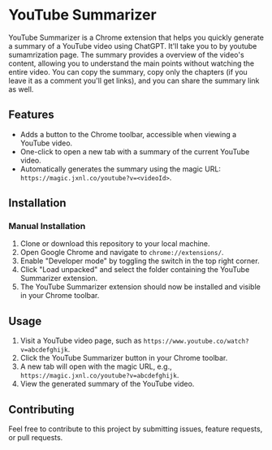 # YouTube Summarizer

YouTube Summarizer is a Chrome extension that helps you quickly generate a summary of a YouTube video using ChatGPT. It'll take you to by youtube sumamrization page. The summary provides a overview of the video's content, allowing you to understand the main points without watching the entire video. You can copy the summary, copy only the chapters (if you leave it as a comment you'll get links), and you can share the summary link as well.

## Features

- Adds a button to the Chrome toolbar, accessible when viewing a YouTube video.
- One-click to open a new tab with a summary of the current YouTube video.
- Automatically generates the summary using the magic URL: `https://magic.jxnl.co/youtube?v=<videoId>`.

## Installation

### Manual Installation 

1. Clone or download this repository to your local machine.
2. Open Google Chrome and navigate to `chrome://extensions/`.
3. Enable "Developer mode" by toggling the switch in the top right corner.
4. Click "Load unpacked" and select the folder containing the YouTube Summarizer extension.
5. The YouTube Summarizer extension should now be installed and visible in your Chrome toolbar.

## Usage

1. Visit a YouTube video page, such as `https://www.youtube.co/watch?v=abcdefghijk`.
2. Click the YouTube Summarizer button in your Chrome toolbar.
3. A new tab will open with the magic URL, e.g., `https://magic.jxnl.co/youtube?v=abcdefghijk`.
4. View the generated summary of the YouTube video.

## Contributing

Feel free to contribute to this project by submitting issues, feature requests, or pull requests.


